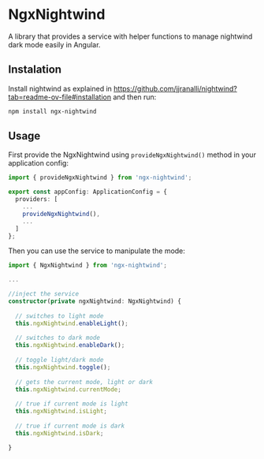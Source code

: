 # NgxNightwind

A library that provides a service with helper functions to manage nightwind dark mode easily in Angular.

## Instalation

Install nightwind as explained in https://github.com/jjranalli/nightwind?tab=readme-ov-file#installation and then run:

```sh
npm install ngx-nightwind
```

## Usage

First provide the NgxNightwind using `provideNgxNightwind()` method in your application config:
```ts
import { provideNgxNightwind } from 'ngx-nightwind';

export const appConfig: ApplicationConfig = {
  providers: [
    ...
    provideNgxNightwind(),
    ... 
  ]
};
```

Then you can use the service to manipulate the mode:

```ts
import { NgxNightwind } from 'ngx-nightwind';

...

//inject the service
constructor(private ngxNightwind: NgxNightwind) {
  
  // switches to light mode
  this.ngxNightwind.enableLight();
  
  // switches to dark mode
  this.ngxNightwind.enableDark();
  
  // toggle light/dark mode
  this.ngxNightwind.toggle();
  
  // gets the current mode, light or dark
  this.ngxNightwind.currentMode;
  
  // true if current mode is light
  this.ngxNightwind.isLight;
  
  // true if current mode is dark
  this.ngxNightwind.isDark;

}
```
